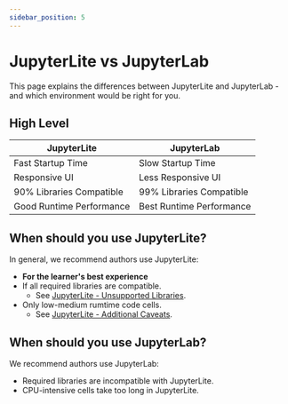 ```yaml
---
sidebar_position: 5
---
```


# JupyterLite vs JupyterLab

This page explains the differences between JupyterLite and JupyterLab - and which environment would be right for you.

## High Level

| JupyterLite | JupyterLab |
|---|---|
| Fast Startup Time | Slow Startup Time |
| Responsive UI | Less Responsive UI |
| 90% Libraries Compatible | 99% Libraries Compatible |
| Good Runtime Performance | Best Runtime Performance |

## When should you use JupyterLite?

In general, we recommend authors use JupyterLite:
 - __For the learner's best experience__
 - If all required libraries are compatible.
   - See [JupyterLite - Unsupported Libraries](./jupyterlite#unsupported-libraries).
 - Only low-medium rumtime code cells.
   - See [JupyterLite - Additional Caveats](./jupyterlite#additional-caveats).

## When should you use JupyterLab?

We recommend authors use JupyterLab:
 - Required libraries are incompatible with JupyterLite.
 - CPU-intensive cells take too long in JupyterLite.
